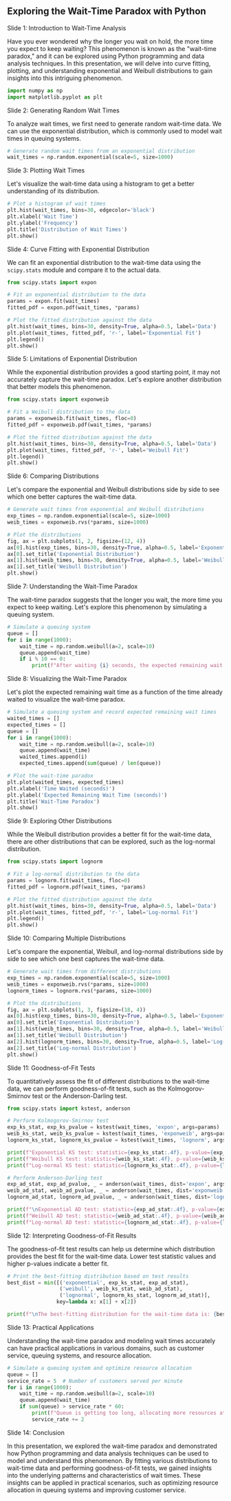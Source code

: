 ## Exploring the Wait-Time Paradox with Python

Slide 1: Introduction to Wait-Time Analysis

Have you ever wondered why the longer you wait on hold, the more time you expect to keep waiting? This phenomenon is known as the "wait-time paradox," and it can be explored using Python programming and data analysis techniques. In this presentation, we will delve into curve fitting, plotting, and understanding exponential and Weibull distributions to gain insights into this intriguing phenomenon.

```python
import numpy as np
import matplotlib.pyplot as plt
```

Slide 2: Generating Random Wait Times

To analyze wait times, we first need to generate random wait-time data. We can use the exponential distribution, which is commonly used to model wait times in queuing systems.

```python
# Generate random wait times from an exponential distribution
wait_times = np.random.exponential(scale=5, size=1000)
```

Slide 3: Plotting Wait Times

Let's visualize the wait-time data using a histogram to get a better understanding of its distribution.

```python
# Plot a histogram of wait times
plt.hist(wait_times, bins=30, edgecolor='black')
plt.xlabel('Wait Time')
plt.ylabel('Frequency')
plt.title('Distribution of Wait Times')
plt.show()
```

Slide 4: Curve Fitting with Exponential Distribution

We can fit an exponential distribution to the wait-time data using the `scipy.stats` module and compare it to the actual data.

```python
from scipy.stats import expon

# Fit an exponential distribution to the data
params = expon.fit(wait_times)
fitted_pdf = expon.pdf(wait_times, *params)

# Plot the fitted distribution against the data
plt.hist(wait_times, bins=30, density=True, alpha=0.5, label='Data')
plt.plot(wait_times, fitted_pdf, 'r-', label='Exponential Fit')
plt.legend()
plt.show()
```

Slide 5: Limitations of Exponential Distribution

While the exponential distribution provides a good starting point, it may not accurately capture the wait-time paradox. Let's explore another distribution that better models this phenomenon.

```python
from scipy.stats import exponweib

# Fit a Weibull distribution to the data
params = exponweib.fit(wait_times, floc=0)
fitted_pdf = exponweib.pdf(wait_times, *params)

# Plot the fitted distribution against the data
plt.hist(wait_times, bins=30, density=True, alpha=0.5, label='Data')
plt.plot(wait_times, fitted_pdf, 'r-', label='Weibull Fit')
plt.legend()
plt.show()
```

Slide 6: Comparing Distributions

Let's compare the exponential and Weibull distributions side by side to see which one better captures the wait-time data.

```python
# Generate wait times from exponential and Weibull distributions
exp_times = np.random.exponential(scale=5, size=1000)
weib_times = exponweib.rvs(*params, size=1000)

# Plot the distributions
fig, ax = plt.subplots(1, 2, figsize=(12, 4))
ax[0].hist(exp_times, bins=30, density=True, alpha=0.5, label='Exponential')
ax[0].set_title('Exponential Distribution')
ax[1].hist(weib_times, bins=30, density=True, alpha=0.5, label='Weibull')
ax[1].set_title('Weibull Distribution')
plt.show()
```

Slide 7: Understanding the Wait-Time Paradox

The wait-time paradox suggests that the longer you wait, the more time you expect to keep waiting. Let's explore this phenomenon by simulating a queuing system.

```python
# Simulate a queuing system
queue = []
for i in range(1000):
    wait_time = np.random.weibull(a=2, scale=10)
    queue.append(wait_time)
    if i % 10 == 0:
        print(f"After waiting {i} seconds, the expected remaining wait time is {sum(queue) / len(queue)}")
```

Slide 8: Visualizing the Wait-Time Paradox

Let's plot the expected remaining wait time as a function of the time already waited to visualize the wait-time paradox.

```python
# Simulate a queuing system and record expected remaining wait times
waited_times = []
expected_times = []
queue = []
for i in range(1000):
    wait_time = np.random.weibull(a=2, scale=10)
    queue.append(wait_time)
    waited_times.append(i)
    expected_times.append(sum(queue) / len(queue))

# Plot the wait-time paradox
plt.plot(waited_times, expected_times)
plt.xlabel('Time Waited (seconds)')
plt.ylabel('Expected Remaining Wait Time (seconds)')
plt.title('Wait-Time Paradox')
plt.show()
```

Slide 9: Exploring Other Distributions

While the Weibull distribution provides a better fit for the wait-time data, there are other distributions that can be explored, such as the log-normal distribution.

```python
from scipy.stats import lognorm

# Fit a log-normal distribution to the data
params = lognorm.fit(wait_times, floc=0)
fitted_pdf = lognorm.pdf(wait_times, *params)

# Plot the fitted distribution against the data
plt.hist(wait_times, bins=30, density=True, alpha=0.5, label='Data')
plt.plot(wait_times, fitted_pdf, 'r-', label='Log-normal Fit')
plt.legend()
plt.show()
```

Slide 10: Comparing Multiple Distributions

Let's compare the exponential, Weibull, and log-normal distributions side by side to see which one best captures the wait-time data.

```python
# Generate wait times from different distributions
exp_times = np.random.exponential(scale=5, size=1000)
weib_times = exponweib.rvs(*params, size=1000)
lognorm_times = lognorm.rvs(*params, size=1000)

# Plot the distributions
fig, ax = plt.subplots(1, 3, figsize=(18, 4))
ax[0].hist(exp_times, bins=30, density=True, alpha=0.5, label='Exponential')
ax[0].set_title('Exponential Distribution')
ax[1].hist(weib_times, bins=30, density=True, alpha=0.5, label='Weibull')
ax[1].set_title('Weibull Distribution')
ax[2].hist(lognorm_times, bins=30, density=True, alpha=0.5, label='Log-normal')
ax[2].set_title('Log-normal Distribution')
plt.show()
```

Slide 11: Goodness-of-Fit Tests

To quantitatively assess the fit of different distributions to the wait-time data, we can perform goodness-of-fit tests, such as the Kolmogorov-Smirnov test or the Anderson-Darling test.

```python
from scipy.stats import kstest, anderson

# Perform Kolmogorov-Smirnov test
exp_ks_stat, exp_ks_pvalue = kstest(wait_times, 'expon', args=params)
weib_ks_stat, weib_ks_pvalue = kstest(wait_times, 'exponweib', args=params)
lognorm_ks_stat, lognorm_ks_pvalue = kstest(wait_times, 'lognorm', args=params)

print(f"Exponential KS test: statistic={exp_ks_stat:.4f}, p-value={exp_ks_pvalue:.4f}")
print(f"Weibull KS test: statistic={weib_ks_stat:.4f}, p-value={weib_ks_pvalue:.4f}")
print(f"Log-normal KS test: statistic={lognorm_ks_stat:.4f}, p-value={lognorm_ks_pvalue:.4f}")

# Perform Anderson-Darling test
exp_ad_stat, exp_ad_pvalue, _ = anderson(wait_times, dist='expon', args=params)
weib_ad_stat, weib_ad_pvalue, _ = anderson(wait_times, dist='exponweib', args=params)
lognorm_ad_stat, lognorm_ad_pvalue, _ = anderson(wait_times, dist='lognorm', args=params)

print(f"\nExponential AD test: statistic={exp_ad_stat:.4f}, p-value={exp_ad_pvalue:.4f}")
print(f"Weibull AD test: statistic={weib_ad_stat:.4f}, p-value={weib_ad_pvalue:.4f}")
print(f"Log-normal AD test: statistic={lognorm_ad_stat:.4f}, p-value={lognorm_ad_pvalue:.4f}")
```

Slide 12: Interpreting Goodness-of-Fit Results

The goodness-of-fit test results can help us determine which distribution provides the best fit for the wait-time data. Lower test statistic values and higher p-values indicate a better fit.

```python
# Print the best-fitting distribution based on test results
best_dist = min([('exponential', exp_ks_stat, exp_ad_stat),
                 ('weibull', weib_ks_stat, weib_ad_stat),
                 ('lognormal', lognorm_ks_stat, lognorm_ad_stat)],
                key=lambda x: x[1] + x[2])

print(f"\nThe best-fitting distribution for the wait-time data is: {best_dist[0]}")
```

Slide 13: Practical Applications

Understanding the wait-time paradox and modeling wait times accurately can have practical applications in various domains, such as customer service, queuing systems, and resource allocation.

```python
# Simulate a queuing system and optimize resource allocation
queue = []
service_rate = 5  # Number of customers served per minute
for i in range(1000):
    wait_time = np.random.weibull(a=2, scale=10)
    queue.append(wait_time)
    if sum(queue) > service_rate * 60:
        print(f"Queue is getting too long, allocating more resources at time {i} minutes.")
        service_rate += 2
```

Slide 14: Conclusion

In this presentation, we explored the wait-time paradox and demonstrated how Python programming and data analysis techniques can be used to model and understand this phenomenon. By fitting various distributions to wait-time data and performing goodness-of-fit tests, we gained insights into the underlying patterns and characteristics of wait times. These insights can be applied in practical scenarios, such as optimizing resource allocation in queuing systems and improving customer service.


